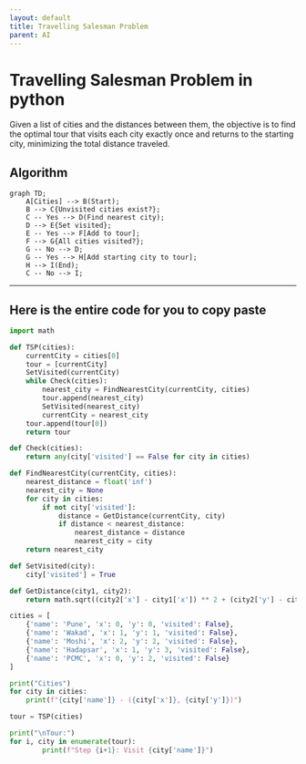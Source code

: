 ```yaml
---
layout: default
title: Travelling Salesman Problem
parent: AI
---
```


# Travelling Salesman Problem in python

Given a list of cities and the distances between them, the objective is to find the optimal tour that visits each city exactly once and returns to the starting city, minimizing the total distance traveled.

## Algorithm

```mermaid
graph TD;
    A[Cities] --> B(Start);
    B --> C{Unvisited cities exist?};
    C -- Yes --> D(Find nearest city);
    D --> E{Set visited};
    E -- Yes --> F[Add to tour];
    F --> G{All cities visited?};
    G -- No --> D;
    G -- Yes --> H[Add starting city to tour];
    H --> I(End);
    C -- No --> I;
```

---
## Here is the entire code for you to copy paste

```python
import math

def TSP(cities):
    currentCity = cities[0]
    tour = [currentCity]
    SetVisited(currentCity)
    while Check(cities):
        nearest_city = FindNearestCity(currentCity, cities)
        tour.append(nearest_city)
        SetVisited(nearest_city)
        currentCity = nearest_city
    tour.append(tour[0]) 
    return tour

def Check(cities):
    return any(city['visited'] == False for city in cities)

def FindNearestCity(currentCity, cities):
    nearest_distance = float('inf')
    nearest_city = None
    for city in cities:
        if not city['visited']:
            distance = GetDistance(currentCity, city)
            if distance < nearest_distance:
                nearest_distance = distance
                nearest_city = city
    return nearest_city

def SetVisited(city):
    city['visited'] = True

def GetDistance(city1, city2):
    return math.sqrt((city2['x'] - city1['x']) ** 2 + (city2['y'] - city1['y']) ** 2)

cities = [
    {'name': 'Pune', 'x': 0, 'y': 0, 'visited': False},
    {'name': 'Wakad', 'x': 1, 'y': 1, 'visited': False},
    {'name': 'Moshi', 'x': 2, 'y': 2, 'visited': False},
    {'name': 'Hadapsar', 'x': 1, 'y': 3, 'visited': False},
    {'name': 'PCMC', 'x': 0, 'y': 2, 'visited': False}
]

print("Cities")
for city in cities:
    print(f"{city['name']} - ({city['x']}, {city['y']})")

tour = TSP(cities)

print("\nTour:")
for i, city in enumerate(tour):
        print(f"Step {i+1}: Visit {city['name']}")
```